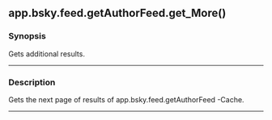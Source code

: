 app.bsky.feed.getAuthorFeed.get_More()
--------------------------------------




### Synopsis
Gets additional results.



---


### Description

Gets the next page of results of app.bsky.feed.getAuthorFeed -Cache.



---
